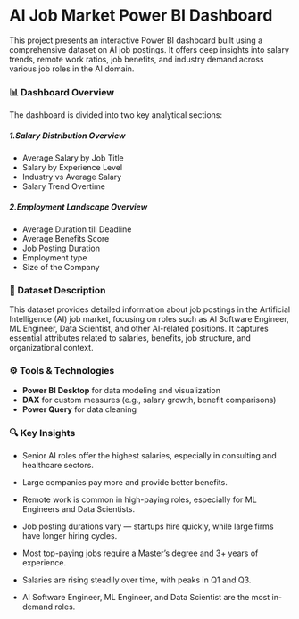 # **AI Job Market Power BI Dashboard**



This project presents an interactive Power BI dashboard built using a comprehensive dataset on AI job postings. It offers deep insights into salary trends, remote work ratios, job benefits, and industry demand across various job roles in the AI domain.



### **📊 Dashboard Overview**



The dashboard is divided into two key analytical sections:



##### 1.Salary Distribution Overview



* Average Salary by Job Title
* Salary by Experience Level
* Industry vs Average Salary
* Salary Trend Overtime



##### 2.Employment Landscape Overview



* Average Duration till Deadline
* Average Benefits Score
* Job Posting Duration 
* Employment type
* Size of the Company



### **📁 Dataset Description**


This dataset provides detailed information about job postings in the Artificial Intelligence (AI) job market, focusing on roles such as AI Software Engineer, ML Engineer, Data Scientist, and other AI-related positions. It captures essential attributes related to salaries, benefits, job structure, and organizational context.

### 

### **⚙️ Tools \& Technologies**



* **Power BI Desktop** for data modeling and visualization
* **DAX** for custom measures (e.g., salary growth, benefit comparisons)
* **Power Query** for data cleaning





### **🔍 Key Insights**



* Senior AI roles offer the highest salaries, especially in consulting and healthcare sectors.
  
* Large companies pay more and provide better benefits.

* Remote work is common in high-paying roles, especially for ML Engineers and Data Scientists.
  
* Job posting durations vary — startups hire quickly, while large firms have longer hiring cycles.
  
* Most top-paying jobs require a Master’s degree and 3+ years of experience.
  
* Salaries are rising steadily over time, with peaks in Q1 and Q3.
  
* AI Software Engineer, ML Engineer, and Data Scientist are the most in-demand roles.





